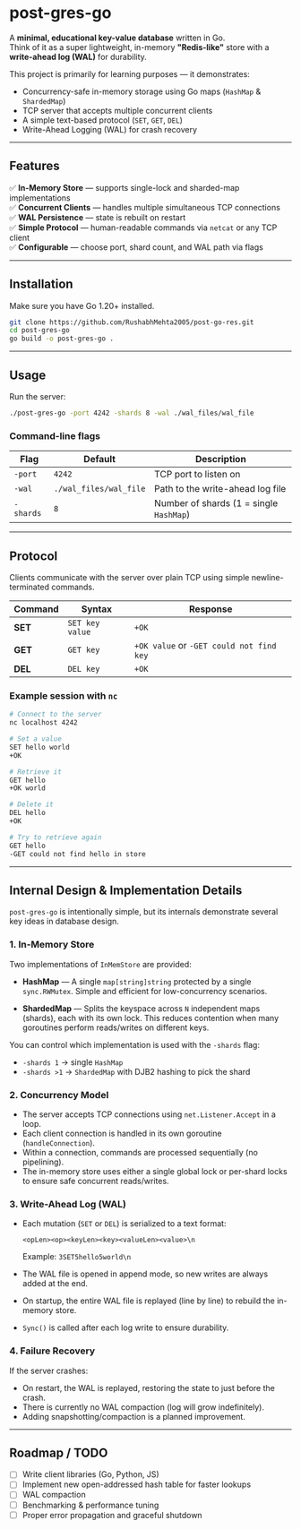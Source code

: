 # post-gres-go

A **minimal, educational key-value database** written in Go.  
Think of it as a super lightweight, in-memory **"Redis-like"** store with a **write-ahead log (WAL)** for durability.

This project is primarily for learning purposes — it demonstrates:
- Concurrency-safe in-memory storage using Go maps (`HashMap` & `ShardedMap`)
- TCP server that accepts multiple concurrent clients
- A simple text-based protocol (`SET`, `GET`, `DEL`)
- Write-Ahead Logging (WAL) for crash recovery

---

## Features

✅ **In-Memory Store** — supports single-lock and sharded-map implementations  
✅ **Concurrent Clients** — handles multiple simultaneous TCP connections  
✅ **WAL Persistence** — state is rebuilt on restart  
✅ **Simple Protocol** — human-readable commands via `netcat` or any TCP client  
✅ **Configurable** — choose port, shard count, and WAL path via flags  

---

## Installation

Make sure you have Go 1.20+ installed.

```bash
git clone https://github.com/RushabhMehta2005/post-go-res.git
cd post-gres-go
go build -o post-gres-go .
````

---

## Usage

Run the server:

```bash
./post-gres-go -port 4242 -shards 8 -wal ./wal_files/wal_file
```

### Command-line flags

| Flag      | Default                | Description                                 |
| --------- | ---------------------- | ------------------------------------------- |
| `-port`   | `4242`                 | TCP port to listen on                       |
| `-wal`    | `./wal_files/wal_file` | Path to the write-ahead log file            |
| `-shards` | `8`                    | Number of shards (1 = single `HashMap`)     |

---

## Protocol

Clients communicate with the server over plain TCP using simple newline-terminated commands.

| Command | Syntax          | Response                                 |
| ------- | --------------- | ---------------------------------------- |
| **SET** | `SET key value` | `+OK`                                    |
| **GET** | `GET key`       | `+OK value` or `-GET could not find key` |
| **DEL** | `DEL key`       | `+OK`                                    |

### Example session with `nc`

```bash
# Connect to the server
nc localhost 4242

# Set a value
SET hello world
+OK

# Retrieve it
GET hello
+OK world

# Delete it
DEL hello
+OK

# Try to retrieve again
GET hello
-GET could not find hello in store
```

---

## Internal Design & Implementation Details

`post-gres-go` is intentionally simple, but its internals demonstrate several key ideas in database design.

### 1. In-Memory Store

Two implementations of `InMemStore` are provided:

* **HashMap** — A single `map[string]string` protected by a single `sync.RWMutex`.
  Simple and efficient for low-concurrency scenarios.

* **ShardedMap** — Splits the keyspace across `N` independent maps (shards),
  each with its own lock. This reduces contention when many goroutines
  perform reads/writes on different keys.

You can control which implementation is used with the `-shards` flag:

* `-shards 1` → single `HashMap`
* `-shards >1` → `ShardedMap` with DJB2 hashing to pick the shard

### 2. Concurrency Model

* The server accepts TCP connections using `net.Listener.Accept` in a loop.
* Each client connection is handled in its own goroutine (`handleConnection`).
* Within a connection, commands are processed sequentially (no pipelining).
* The in-memory store uses either a single global lock or per-shard locks
  to ensure safe concurrent reads/writes.

### 3. Write-Ahead Log (WAL)

* Each mutation (`SET` or `DEL`) is serialized to a text format:

  ```
  <opLen><op><keyLen><key><valueLen><value>\n
  ```

  Example: `3SET5hello5world\n`
* The WAL file is opened in append mode, so new writes are always added at the end.
* On startup, the entire WAL file is replayed (line by line) to rebuild the in-memory store.
* `Sync()` is called after each log write to ensure durability.

### 4. Failure Recovery

If the server crashes:

* On restart, the WAL is replayed, restoring the state to just before the crash.
* There is currently no WAL compaction (log will grow indefinitely).
* Adding snapshotting/compaction is a planned improvement.

---

## Roadmap / TODO

* [ ] Write client libraries (Go, Python, JS)
* [ ] Implement new open-addressed hash table for faster lookups
* [ ] WAL compaction
* [ ] Benchmarking & performance tuning
* [ ] Proper error propagation and graceful shutdown
